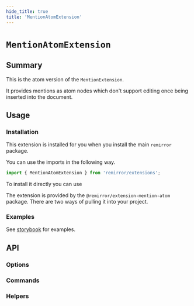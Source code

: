 ```yaml
---
hide_title: true
title: 'MentionAtomExtension'
---
```


# `MentionAtomExtension`

## Summary

This is the atom version of the `MentionExtension`.

It provides mentions as atom nodes which don't support editing once being inserted into the document.

## Usage

### Installation

This extension is installed for you when you install the main `remirror` package.

You can use the imports in the following way.

```ts
import { MentionAtomExtension } from 'remirror/extensions';
```

To install it directly you can use

The extension is provided by the `@remirror/extension-mention-atom` package. There are two ways of pulling it into your project.

### Examples

See [storybook](https://remirror.vercel.app/?path=/story/react-hooks-usementionatom--basic) for examples.

## API

### Options

### Commands

### Helpers
